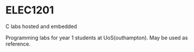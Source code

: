 # ELEC1201
C labs hosted and embedded

Programming labs for year 1 students at UoS(outhampton). May be used as reference.
